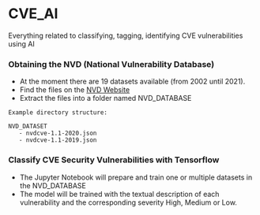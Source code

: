 # CVE_AI
Everything related to classifying, tagging, identifying CVE vulnerabilities using AI


### Obtaining the NVD (National Vulnerability Database)

- At the moment there are 19 datasets available (from 2002 until 2021).
- Find the files on the [NVD Website](https://nvd.nist.gov/vuln/data-feeds#JSON_FEED)
- Extract the files into a folder named NVD_DATABASE
```
Example directory structure:

NVD_DATASET
   - nvdcve-1.1-2020.json
   - nvdcve-1.1-2019.json
```

### Classify CVE Security Vulnerabilities with Tensorflow

- The Jupyter Notebook will prepare and train one or multiple datasets in the NVD_DATABASE
- The model will be trained with the textual description of each vulnerability and the corresponding severity High, Medium or Low.
